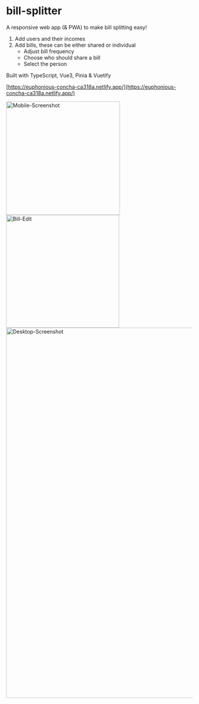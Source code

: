 # bill-splitter

A responsive web app (& PWA) to make bill splitting easy!

1. Add users and their incomes
2. Add bills, these can be either shared or individual
    - Adjust bill frequency
    - Choose who should share a bill
    - Select the person

Built with TypeScript, Vue3, Pinia & Vuetify

[https://euphonious-concha-ca318a.netlify.app/](https://euphonious-concha-ca318a.netlify.app/)

<img width="307" alt="Mobile-Screenshot" src="https://github.com/sw517/bill-splitter/assets/16246185/f44906f1-25b3-492d-a0e3-c197f3653a6a">
<img width="305" alt="Bill-Edit" src="https://github.com/sw517/bill-splitter/assets/16246185/8965170b-883d-447e-9ed3-8487e3132164">
<img width="1001" alt="Desktop-Screenshot" src="https://github.com/sw517/bill-splitter/assets/16246185/5c7c912c-c2f2-4d68-b12e-08bd7f6cdfc5">
